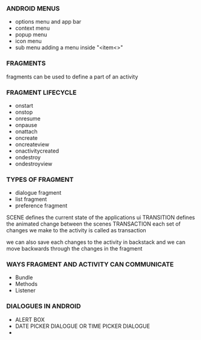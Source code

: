 ### ANDROID MENUS
- options menu and app bar
- context menu
- popup menu
- icon menu
- sub menu adding a menu inside "<item<>"

### FRAGMENTS
fragments can be used to define a part of an activity

### FRAGMENT LIFECYCLE

- onstart
- onstop
- onresume
- onpause
- onattach
- oncreate
- oncreateview
- onactivitycreated
- ondestroy
- ondestroyview


### TYPES OF FRAGMENT
- dialogue fragment
- list fragment
- preference fragment

SCENE defines the current state of the applications ui
TRANSITION defines the animated change between the scenes
TRANSACTION each set of changes we make to the activity is called as transaction

we can also save each changes to the activity in backstack and we can move backwards through the changes in the fragment


### WAYS FRAGMENT AND ACTIVITY CAN COMMUNICATE

- Bundle
- Methods
- Listener

### DIALOGUES IN ANDROID
- ALERT BOX
- DATE PICKER DIALOGUE OR TIME PICKER DIALOGUE
- 